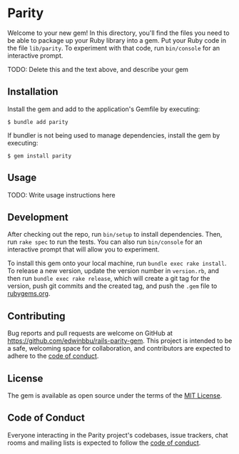 # Parity

Welcome to your new gem! In this directory, you'll find the files you need to be able to package up your Ruby library into a gem. Put your Ruby code in the file `lib/parity`. To experiment with that code, run `bin/console` for an interactive prompt.

TODO: Delete this and the text above, and describe your gem

## Installation

Install the gem and add to the application's Gemfile by executing:

    $ bundle add parity

If bundler is not being used to manage dependencies, install the gem by executing:

    $ gem install parity

## Usage

TODO: Write usage instructions here

## Development

After checking out the repo, run `bin/setup` to install dependencies. Then, run `rake spec` to run the tests. You can also run `bin/console` for an interactive prompt that will allow you to experiment.

To install this gem onto your local machine, run `bundle exec rake install`. To release a new version, update the version number in `version.rb`, and then run `bundle exec rake release`, which will create a git tag for the version, push git commits and the created tag, and push the `.gem` file to [rubygems.org](https://rubygems.org).

## Contributing

Bug reports and pull requests are welcome on GitHub at https://github.com/edwinbbu/rails-parity-gem. This project is intended to be a safe, welcoming space for collaboration, and contributors are expected to adhere to the [code of conduct](https://github.com/edwinbbu/rails-parity-gem/blob/main/CODE_OF_CONDUCT.md).

## License

The gem is available as open source under the terms of the [MIT License](https://opensource.org/licenses/MIT).

## Code of Conduct

Everyone interacting in the Parity project's codebases, issue trackers, chat rooms and mailing lists is expected to follow the [code of conduct](https://github.com/edwinbbu/rails-parity-gem/blob/main/CODE_OF_CONDUCT.md).
